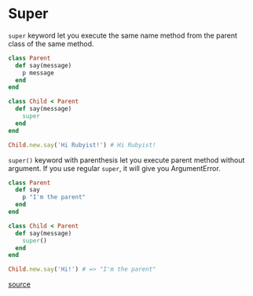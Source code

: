 # Super

`super` keyword let you execute the same name method from the parent class of the same method.

```ruby
class Parent
  def say(message)
    p message
  end
end

class Child < Parent
  def say(message)
    super
  end
end

Child.new.say('Hi Rubyist!') # Hi Rubyist!
```

`super()` keyword with parenthesis let you execute parent method without argument. If you use regular `super`, it will give you ArgumentError.

```ruby
class Parent
  def say
    p "I'm the parent"
  end
end

class Child < Parent
  def say(message)
    super()
  end
end

Child.new.say('Hi!') # => "I'm the parent"
```

[source](https://medium.com/rubycademy/the-super-keyword-a75b67f46f05)
